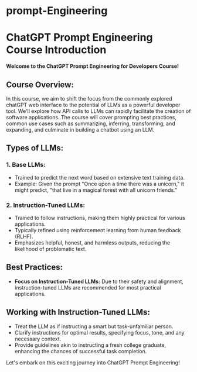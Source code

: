 # prompt-Engineering

# ChatGPT Prompt Engineering Course Introduction

**Welcome to the ChatGPT Prompt Engineering for Developers Course!**

## **Course Overview:**
In this course, we aim to shift the focus from the commonly explored chatGPT web interface to the potential of LLMs as a powerful developer tool. We'll explore how API calls to LLMs can rapidly facilitate the creation of software applications. The course will cover prompting best practices, common use cases such as summarizing, inferring, transforming, and expanding, and culminate in building a chatbot using an LLM.

## **Types of LLMs:**
### 1. Base LLMs:
- Trained to predict the next word based on extensive text training data.
- Example: Given the prompt "Once upon a time there was a unicorn," it might predict, "that live in a magical forest with all unicorn friends."

### 2. Instruction-Tuned LLMs:
- Trained to follow instructions, making them highly practical for various applications.
- Typically refined using reinforcement learning from human feedback (RLHF).
- Emphasizes helpful, honest, and harmless outputs, reducing the likelihood of problematic text.

## **Best Practices:**
- **Focus on Instruction-Tuned LLMs:** Due to their safety and alignment, instruction-tuned LLMs are recommended for most practical applications.


## **Working with Instruction-Tuned LLMs:**
- Treat the LLM as if instructing a smart but task-unfamiliar person.
- Clarify instructions for optimal results, specifying focus, tone, and any necessary context.
- Provide guidelines akin to instructing a fresh college graduate, enhancing the chances of successful task completion.


Let's embark on this exciting journey into ChatGPT Prompt Engineering!
